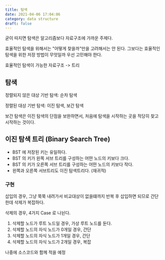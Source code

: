 ```yaml
---
title: 탐색
date: 2021-04-06 17:04:86
category: data structure
draft: false
---
```


굳이 따지면 탐색은 알고리즘보다 자료구조에 가까운 주제다.

효율적인 탐색을 위해서는 "어떻게 찾을까"만을 고려해서는 안 된다. 그보다는 효율적인 탐색을 위한 저장 방법이 무엇일까 우선 고민해야 한다.

효율적인 탐색이 가능한 자료구조 -> 트리

## 탐색

정렬되지 않은 대상 기반 탐색: 순차 탐색

정렬된 대상 기반 탐색: 이진 탐색, 보간 탐색

보간 탐색은 이진 탐색의 단점을 보완하면서, 처음에 탐색을 시작하는 곳을 적당히 찾고 시작하는 것이다.

## 이진 탐색 트리 (Binary Search Tree)

- BST 에 저장된 키는 유일하다.
- BST 의 키가 왼쪽 서브 트리를 구성하는 어떤 노드의 키보다 크다.
- BST 의 키가 오른쪽 서브 트리를 구성하는 어떤 노드의 키보다 작다.
- 왼쪽과 오른쪽 서브트리도 이진 탐색트리다. (재귀적)

### 구현

삽입의 경우, 그냥 쭉쭉 내려가서 비교대상이 없을떄까지 반복 후 삽입하면 되므로 간단한데 삭제가 복잡하다.

삭제의 경우, 4가지 Case 로 나뉜다.

1. 삭제할 노드가 루트 노드일 경우, 가상 루트 노드를 둔다.
2. 삭제할 노드의 자식 노드가 0개일 경우, 간단
3. 삭제할 노드의 자식 노드가 1개일 경우, 간단
4. 삭제할 노드의 자식 노드가 2개일 경우, 복잡

나중에 소스코드와 함께 적을 예정
